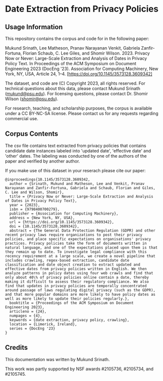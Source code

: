 # Date Extraction from Privacy Policies

## Usage Information

This repository contains the corpus and code for in the following paper:

Mukund Srinath, Lee Matheson, Pranav Narayanan Venkit, Gabriela Zanfir-Fortuna, Florian Schaub, C. Lee Giles, and Shomir Wilson. 2023. Privacy Now or Never: Large-Scale Extraction and Analysis of Dates in Privacy Policy Text. In Proceedings of the ACM Symposium on Document Engineering 2023 (DocEng '23). Association for Computing Machinery, New York, NY, USA, Article 24, 1–4.
[https://doi.org/10.1145/3573128.3609342]

The dataset, and code are (C) Copyright 2023, all rights reserved. For technical questions about this data, please contact Mukund Srinath (mukund@psu.edu). For licensing questions, please contact Dr. Shomir Wilson (shomir@psu.edu).

For research, teaching, and scholarship purposes, the corpus is available under a CC BY-NC-SA license. Please contact us for any requests regarding commercial use.

## Corpus Contents

The csv file contains text extracted from privacy policies that contains candidate date instances labeled into 'updated date', 'effective date' and 'other' dates. The labeling was conducted by one of the authors of the paper and verified by another author. 

If you make use of this dataset in your reserach please cite our paper:

```
@inproceedings{10.1145/3573128.3609342, 
  author = {Srinath, Mukund and Matheson, Lee and Venkit, Pranav Narayanan and Zanfir-Fortuna, Gabriela and Schaub, Florian and Giles, C. Lee and Wilson, Shomir}, 
  title = {Privacy Now or Never: Large-Scale Extraction and Analysis of Dates in Privacy Policy Text}, 
  year = {2023}, 
  isbn = {9798400700279}, 
  publisher = {Association for Computing Machinery}, 
  address = {New York, NY, USA}, 
  url = {https://doi.org/10.1145/3573128.3609342}, 
  doi = {10.1145/3573128.3609342}, 
  abstract = {The General Data Protection Regulation (GDPR) and other recent privacy laws require organizations to post their privacy policies, and place specific expectations on organisations' privacy practices. Privacy policies take the form of documents written in natural language, and one of the expectations placed upon them is that they remain up to date. To investigate legal compliance with this recency requirement at a large scale, we create a novel pipeline that includes crawling, regex-based extraction, candidate date classification and date object creation to extract updated and effective dates from privacy policies written in English. We then analyze patterns in policy dates using four web crawls and find that only about 40\% of privacy policies online contain a date, thereby making it difficult to assess their regulatory compliance. We also find that updates in privacy policies are temporally concentrated around passage of laws regulating digital privacy (such as the GDPR), and that more popular domains are more likely to have policy dates as well as more likely to update their policies regularly.}, 
  booktitle = {Proceedings of the ACM Symposium on Document Engineering 2023}, 
  articleno = {24}, 
  numpages = {4}, 
  keywords = {date extraction, privacy policy, crawling}, 
  location = {Limerick, Ireland}, 
  series = {DocEng '23} 
}
```

## Credits

This documentation was written by Mukund Srinath.

This work was partly supported by NSF awards #2105736, #2105734, and #2105745.
